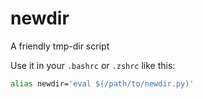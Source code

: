 # newdir
A friendly tmp-dir script

Use it in your `.bashrc` or `.zshrc` like this:

```bash
alias newdir='eval $(/path/to/newdir.py)'
```
